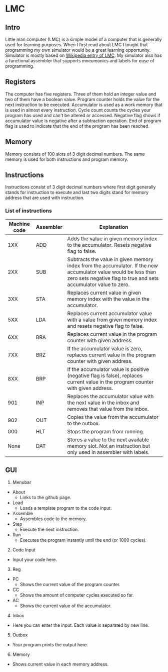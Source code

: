 # LMC
## Intro
Little man computer (LMC) is a simple model of a computer that is generally used for learning purposes. When I first read about LMC I tought that programming my own simulator would be a great learning opportunity. Simulator is mostly based on [Wikipedia entry of LMC](https://en.wikipedia.org/wiki/Little_man_computer).  My simulator also has a functional assembler that supports mneumonics and labels for ease of programming. 

## Registers
The computer has five registers. Three of them hold an integer value and two of them have a boolean value. Program counter holds the value for the next instruction to be executed. Accumulator is used as a work memory that is used in almost every instruction. Cycle count counts the cycles your program has used and can't be altered or accessed. Negative flag shows if accumulator value is negative after a subtraction operation. End of program flag is used to indicate that the end of the program has been reached.

## Memory
Memory consists of 100 slots of 3 digit decimal numbers. The same memory is used for both instructions and program memory.

## Instructions
Instructions consist of 3 digit decimal numbers where first digit generally stands for instruction to execute and last two digits stand for memory address that are used with instruction. 

### List of instructions

Machine code | Assembler | Explanation
-|-|-
1XX | ADD | Adds the value in given memory index to the accumulator. Resets negative flag to false.
2XX | SUB | Subtracts the value in given memory index from the accumulator. If the new accumulator value would be less than zero sets negative flag to true and sets accumulator value to zero.
3XX | STA | Replaces current value in given memory index with the value in the accumulator. 
5XX | LDA | Replaces current accumulator value with a value from given memory index and resets negative flag to false.
6XX | BRA | Replaces current value in the program counter with given address.
7XX | BRZ | If the accumulator value is zero, replaces current value in the program counter with given address.
8XX | BRP | If the accumulator value is positive (negative flag is false), replaces current value in the program counter with given address.
901 | INP | Replaces the accumulator value with the next value in the inbox and removes that value from the inbox.
902 | OUT | Copies the value from the accumulator to the outbox.
000 | HLT | Stops the program from running.
None | DAT | Stores a value to the next available memory slot. Not an instruction but only used in assembler with labels.

## GUI

1. Menubar
  * About
    * Links to the github page.
  * Load
    * Loads a template program to the code input.
  * Assemble
    * Assembles code to the memory.
  * Step
    * Execute the next instruction.
  * Run
    * Executes the program instantly until the end (or 1000 cycles).
2. Code Input
  * Input your code here.
3. Reg
  * PC
    * Shows the current value of the program counter.
  * CC
    * Shows the amount of computer cycles executed so far.
  * AC
    * Shows the current value of the accumulator.
4. Inbox
  * Here you can enter the input. Each value is separated by new line.
5. Outbox
  * Your program prints the output here.
6. Memory
  * Shows current value in each memory address.
    

